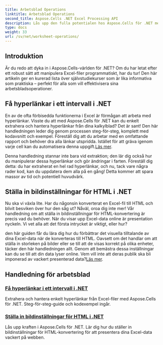 ```yaml
---
title: Arbetsblad Operations
linktitle: Arbetsblad Operations
second_title: Aspose.Cells .NET Excel Processing API
description: Lås upp den fulla potentialen hos Aspose.Cells för .NET med dessa praktiska handledningar som täcker kalkylbladsoperationer och förbättrar dina Excel-filer.
type: docs
weight: 33
url: /sv/net/worksheet-operations/
---
```

## Introduktion

Är du redo att dyka in i Aspose.Cells-världen för .NET? Om du har letat efter ett robust sätt att manipulera Excel-filer programmatiskt, har du tur! Den här artikeln ger en kurerad lista över självstudiekurser som är lika informativa som praktiska – perfekt för alla som vill effektivisera sina arbetsbladsoperationer.

## Få hyperlänkar i ett intervall i .NET

 En av de ofta förbisedda funktionerna i Excel är förmågan att arbeta med hyperlänkar. Visste du att med Aspose.Cells för .NET kan du enkelt extrahera och hantera hyperlänkar från dina kalkylblad? Det är sant! Den här handledningen leder dig genom processen steg-för-steg, komplett med kodavsnitt och exempel. Föreställ dig att du arbetar med en omfattande rapport och behöver dra alla länkar utspridda. Istället för att gräva igenom varje cell kan du automatisera denna uppgift.[Läs mer](./get-hyperlinks-in-a-range/).

Denna handledning stannar inte bara vid extraktion; den lär dig också hur du manipulerar dessa hyperlänkar och gör ändringar i farten. Föreställ dig detta: du har extraherat en hel rad hyperlänkar, och nu, tack vare några rader kod, kan du uppdatera dem alla på en gång! Detta kommer att spara massor av tid och potentiell huvudvärk.

## Ställa in bildinställningar för HTML i .NET

Nu ska vi växla lite. Har du någonsin konverterat en Excel-fil till HTML och blivit besviken över hur den såg ut? Nåväl, oroa dig inte mer! Vår handledning om att ställa in bildinställningar för HTML-konvertering är precis vad du behöver. När du visar upp Excel-data online är presentation nyckeln. Vi vet alla att det första intrycket är viktigt, eller hur?

 den här guiden får du lära dig hur du förbättrar det visuella tilltalande av dina Excel-data när de konverteras till HTML. Oavsett om det handlar om att ställa in storleken på bilder eller se till att de visas korrekt på olika enheter, täcker den här handledningen allt. Genom att bemästra dessa inställningar kan du se till att din data lyser online. Vem vill inte att deras publik ska bli imponerad av vackert presenterad data?[Läs mer](./setting-image-preferences-for-html/).

## Handledning för arbetsblad
### [Få hyperlänkar i ett intervall i .NET](./get-hyperlinks-in-a-range/)
Extrahera och hantera enkelt hyperlänkar från Excel-filer med Aspose.Cells för .NET. Steg-för-steg-guide och kodexempel ingår.
### [Ställa in bildinställningar för HTML i .NET](./setting-image-preferences-for-html/)
Lås upp kraften i Aspose.Cells för .NET. Lär dig hur du ställer in bildinställningar för HTML-konvertering för att presentera dina Excel-data vackert på webben.